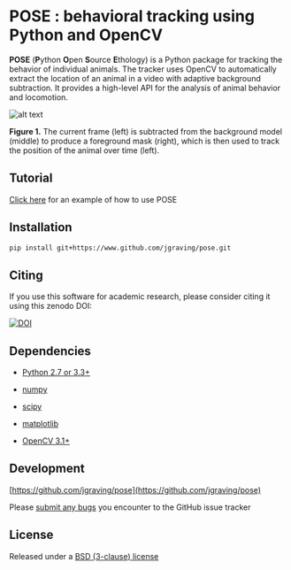 **POSE** : behavioral tracking using Python and OpenCV
=======================================

**POSE** (**P**ython **O**pen **S**ource **E**thology) is a Python package for tracking the behavior of individual animals. 
The tracker uses OpenCV to automatically extract the location of an animal in a video with adaptive background subtraction. 
It provides a high-level API for the analysis of animal behavior and locomotion.

![alt text][screenshot]

[screenshot]: https://github.com/jgraving/pose/blob/master/images/screenshot.png

**Figure 1.** The current frame (left) is subtracted from the background model (middle) to produce a foreground mask (right), which is then used to track the position of the animal over time (left). 

Tutorial
------------

[Click here](https://github.com/jgraving/pose/blob/master/example/pose_tracker_example.ipynb) for an example of how to use POSE 

Installation
------------
```bash
pip install git+https://www.github.com/jgraving/pose.git
```

Citing
----------
If you use this software for academic research, please consider citing it using this zenodo DOI: 

[![DOI](https://zenodo.org/badge/24020/jgraving/pose.svg)](https://zenodo.org/badge/latestdoi/24020/jgraving/pose)


Dependencies
------------

- [Python 2.7 or 3.3+](http://www.python.org)

- [numpy](http://www.numpy.org/)

- [scipy](http://www.scipy.org/)

- [matplotlib](http://matplotlib.org/)

- [OpenCV 3.1+](http://opencv.org/)

Development
-------------
[https://github.com/jgraving/pose](https://github.com/jgraving/pose)

Please [submit any bugs](https://github.com/jgraving/pose/issues/new) you encounter to the GitHub issue tracker

License
------------

Released under a [BSD (3-clause) license](https://github.com/jgraving/pose/blob/master/LICENSE)
